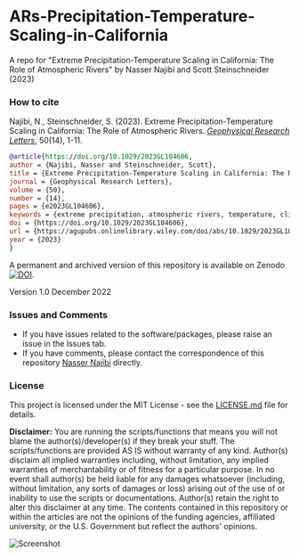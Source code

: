 # ARs-Precipitation-Temperature-Scaling-in-California
A repo for "Extreme Precipitation-Temperature Scaling in California: The Role of Atmospheric Rivers"
by Nasser Najibi and Scott Steinschneider (2023)

### How to cite

Najibi, N., Steinschneider, S. (2023). Extreme Precipitation-Temperature Scaling in California: The Role of Atmospheric Rivers. *[Geophysical Research Letters](https://doi.org/10.1029/2023GL104606)*, 50(14), 1-11.
```bibtex
@article{https://doi.org/10.1029/2023GL104606,
author = {Najibi, Nasser and Steinschneider, Scott},
title = {Extreme Precipitation-Temperature Scaling in California: The Role of Atmospheric Rivers},
journal = {Geophysical Research Letters},
volume = {50},
number = {14},
pages = {e2023GL104606},
keywords = {extreme precipitation, atmospheric rivers, temperature, climate change, Clausius-Clapeyron relationship, California},
doi = {https://doi.org/10.1029/2023GL104606},
url = {https://agupubs.onlinelibrary.wiley.com/doi/abs/10.1029/2023GL104606},
year = {2023}
}

```

A permanent and archived version of this repository is available on Zenodo [![DOI](https://zenodo.org/badge/DOI/10.5281/zenodo.7390731.svg)](https://doi.org/10.5281/zenodo.7390731).

Version 1.0 December 2022

### Issues and Comments

- If you have issues related to the software/packages, please raise an issue in the Issues tab.
- If you have comments, please contact the correspondence of this repository [Nasser Najibi](https://nassernajibi.com) directly.

### License
This project is licensed under the MIT License - see the [LICENSE.md](https://github.com/nassernajibi/Extreme-Precipitation-Temperature-Scaling-in-California/blob/243546f5fdb41a383e51c5e7904af5faa8d1422d/LICENSE.md) file for details.

**Disclaimer:**
You are running the scripts/functions that means you will not blame the author(s)/developer(s) if they break your stuff.
The scripts/functions are provided AS IS without warranty of any kind. Author(s) disclaim all implied warranties including, without limitation, any implied warranties of merchantability or of fitness for a particular purpose. 
In no event shall author(s) be held liable for any damages whatsoever (including, without limitation, any sorts of damages or loss) arising out of the use of or inability to use the scripts or documentations.
Author(s) retain the right to alter this disclaimer at any time.
The contents contained in this repository or within the articles are not the opinions of the funding agencies, affiliated university, or the U.S. Government but reflect the authors' opinions.

![Screenshot](https://brand.cornell.edu/assets/images/examples/trademarks/brand_registered.svg)
